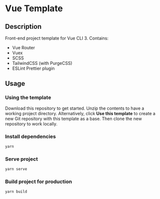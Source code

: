 # Vue Template

## Description

Front-end project template for Vue CLI 3. Contains:

- Vue Router
- Vuex
- SCSS
- TailwindCSS (with PurgeCSS)
- ESLint Prettier plugin

## Usage

### Using the template

Download this repository to get started. Unzip the contents to have a working project directory. Alternatively, click **Use this template** to create a new Git repository with this template as a base. Then clone the new repository to work locally.

### Install dependencies

```sh
yarn
```

### Serve project

```sh
yarn serve
```

### Build project for production

```sh
yarn build
```
